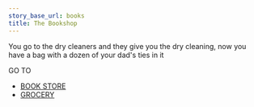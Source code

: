 ```yaml
---
story_base_url: books
title: The Bookshop
---
```


You go to the dry cleaners and they give you the dry cleaning, now you have a bag with a dozen of your dad's ties in it

GO TO
* [BOOK STORE](2)
* [GROCERY](4)
